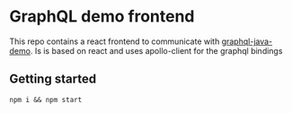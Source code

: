 # GraphQL demo frontend

This repo contains a react frontend to communicate with [graphql-java-demo](https://github.com/npalm/graphql-java-demo).
Is is based on react and uses apollo-client for the graphql bindings

## Getting started

```
npm i && npm start
```